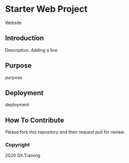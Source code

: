 # Starter Web Project

Website

## Introduction

Description. Adding a line

## Purpose

purpose

## Deployment

deployment

## How To Contribute

Please fork this repository and then request pull for review

### Copyright 

2020 Git.Training